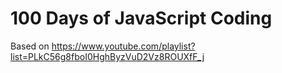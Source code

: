 # 100 Days of JavaScript Coding
Based on https://www.youtube.com/playlist?list=PLkC56g8fboI0HghByzVuD2Vz8ROUXfF_j
